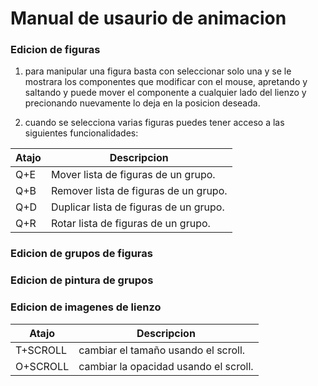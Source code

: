 # Manual de usaurio de animacion

### Edicion de figuras

1. para manipular una figura basta con seleccionar solo una y se le mostrara los componentes que modificar con el mouse,
apretando y saltando y puede mover el componente a cualquier lado del lienzo y precionando nuevamente lo deja en la
posicion deseada.

2. cuando se selecciona varias figuras puedes tener acceso a las siguientes funcionalidades:

| Atajo | Descripcion |
|---|---|
| Q+E | Mover lista de figuras de un grupo. |
| Q+B | Remover lista de figuras de un grupo. |
| Q+D | Duplicar lista de figuras de un grupo. |
| Q+R | Rotar lista de figuras de un grupo. |


### Edicion de grupos de figuras


### Edicion de pintura de grupos

### Edicion de imagenes de lienzo


| Atajo | Descripcion |
|---|---|
| T+SCROLL | cambiar el tamaño usando el scroll. |
| O+SCROLL | cambiar la opacidad usando el scroll. |
